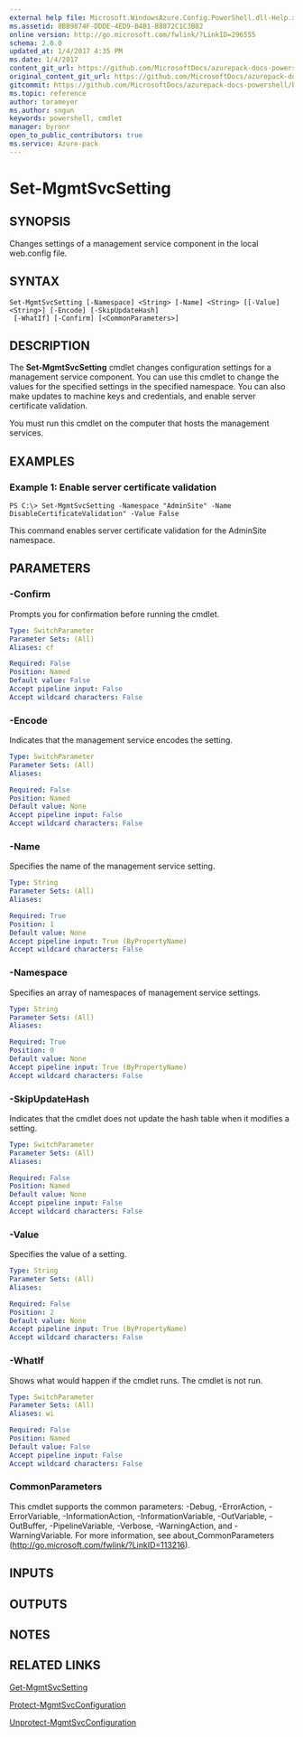 ```yaml
---
external help file: Microsoft.WindowsAzure.Config.PowerShell.dll-Help.xml
ms.assetid: 8BB9874F-DDDE-4ED9-B4B1-B8872C1C3B82
online version: http://go.microsoft.com/fwlink/?LinkID=296555
schema: 2.0.0
updated_at: 1/4/2017 4:35 PM
ms.date: 1/4/2017
content_git_url: https://github.com/MicrosoftDocs/azurepack-docs-powershell/blob/live/AzurePack-cmdlets/Configuration/v1.0/Set-MgmtSvcSetting.md
original_content_git_url: https://github.com/MicrosoftDocs/azurepack-docs-powershell/blob/live/AzurePack-cmdlets/Configuration/v1.0/Set-MgmtSvcSetting.md
gitcommit: https://github.com/MicrosoftDocs/azurepack-docs-powershell/blob/676435fba79c23d58e9141828e751b939d2694b8/AzurePack-cmdlets/Configuration/v1.0/Set-MgmtSvcSetting.md
ms.topic: reference
author: tarameyer
ms.author: sngun
keywords: powershell, cmdlet
manager: byronr
open_to_public_contributors: true
ms.service: Azure-pack
---
```


# Set-MgmtSvcSetting

## SYNOPSIS
Changes settings of a management service component in the local web.config file.

## SYNTAX

```
Set-MgmtSvcSetting [-Namespace] <String> [-Name] <String> [[-Value] <String>] [-Encode] [-SkipUpdateHash]
 [-WhatIf] [-Confirm] [<CommonParameters>]
```

## DESCRIPTION
The **Set-MgmtSvcSetting** cmdlet changes configuration settings for a management service component.
You can use this cmdlet to change the values for the specified settings in the specified namespace.
You can also make updates to machine keys and credentials, and enable server certificate validation.

You must run this cmdlet on the computer that hosts the management services.

## EXAMPLES

### Example 1: Enable server certificate validation
```
PS C:\> Set-MgmtSvcSetting -Namespace "AdminSite" -Name DisableCertificateValidation" -Value False
```

This command enables server certificate validation for the AdminSite namespace.

## PARAMETERS

### -Confirm
Prompts you for confirmation before running the cmdlet.

```yaml
Type: SwitchParameter
Parameter Sets: (All)
Aliases: cf

Required: False
Position: Named
Default value: False
Accept pipeline input: False
Accept wildcard characters: False
```

### -Encode
Indicates that the management service encodes the setting.

```yaml
Type: SwitchParameter
Parameter Sets: (All)
Aliases: 

Required: False
Position: Named
Default value: None
Accept pipeline input: False
Accept wildcard characters: False
```

### -Name
Specifies the name of the management service setting.

```yaml
Type: String
Parameter Sets: (All)
Aliases: 

Required: True
Position: 1
Default value: None
Accept pipeline input: True (ByPropertyName)
Accept wildcard characters: False
```

### -Namespace
Specifies an array of namespaces of management service settings.

```yaml
Type: String
Parameter Sets: (All)
Aliases: 

Required: True
Position: 0
Default value: None
Accept pipeline input: True (ByPropertyName)
Accept wildcard characters: False
```

### -SkipUpdateHash
Indicates that the cmdlet does not update the hash table when it modifies a setting.

```yaml
Type: SwitchParameter
Parameter Sets: (All)
Aliases: 

Required: False
Position: Named
Default value: None
Accept pipeline input: False
Accept wildcard characters: False
```

### -Value
Specifies the value of a setting.

```yaml
Type: String
Parameter Sets: (All)
Aliases: 

Required: False
Position: 2
Default value: None
Accept pipeline input: True (ByPropertyName)
Accept wildcard characters: False
```

### -WhatIf
Shows what would happen if the cmdlet runs.
The cmdlet is not run.

```yaml
Type: SwitchParameter
Parameter Sets: (All)
Aliases: wi

Required: False
Position: Named
Default value: False
Accept pipeline input: False
Accept wildcard characters: False
```

### CommonParameters
This cmdlet supports the common parameters: -Debug, -ErrorAction, -ErrorVariable, -InformationAction, -InformationVariable, -OutVariable, -OutBuffer, -PipelineVariable, -Verbose, -WarningAction, and -WarningVariable. For more information, see about_CommonParameters (http://go.microsoft.com/fwlink/?LinkID=113216).

## INPUTS

## OUTPUTS

## NOTES

## RELATED LINKS

[Get-MgmtSvcSetting](xref:Configuration/v1.0/Get-MgmtSvcSetting.md)

[Protect-MgmtSvcConfiguration](xref:Configuration/v1.0/Protect-MgmtSvcConfiguration.md)

[Unprotect-MgmtSvcConfiguration](xref:Configuration/v1.0/Unprotect-MgmtSvcConfiguration.md)



